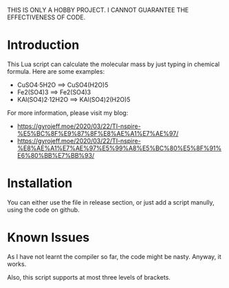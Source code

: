 THIS IS ONLY A HOBBY PROJECT. I CANNOT GUARANTEE THE EFFECTIVENESS OF CODE.

# Introduction

This Lua script can calculate the molecular mass by just typing in chemical formula. Here are some examples: 
- CuSO4·5H2O ==> CuSO4(H2O)5
- Fe2(SO4)3  ==> Fe2(SO4)3
- KAl(SO4)2·12H2O ==> KAl(SO4)2(H2O)5

For more information, please visit my blog:
- https://gyrojeff.moe/2020/03/22/TI-nspire-%E5%BC%8F%E9%87%8F%E8%AE%A1%E7%AE%97/
- https://gyrojeff.moe/2020/03/22/TI-nspire-%E8%AE%A1%E7%AE%97%E5%99%A8%E5%BC%80%E5%8F%91%E6%80%BB%E7%BB%93/

# Installation

You can either use the file in release section, or just add a script manully, using the code on github.

# Known Issues

As I have not learnt the compiler so far, the code might be nasty. Anyway, it works.

Also, this script supports at most three levels of brackets.
